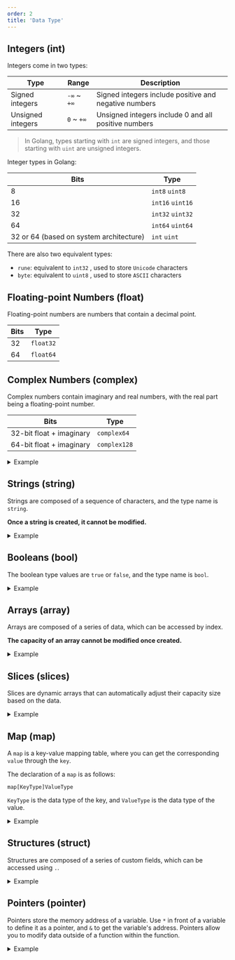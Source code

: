 ```yaml
---
order: 2
title: 'Data Type'
---
```


## Integers (int)

Integers come in two types:

| Type              | Range       | Description                                           |
| ----------------- | ----------- | ----------------------------------------------------- |
| Signed integers   | `-∞` ~ `+∞` | Signed integers include positive and negative numbers |
| Unsigned integers | `0` ~ `+∞`  | Unsigned integers include 0 and all positive numbers  |

> In Golang, types starting with `int` are signed integers, and those starting with `uint` are unsigned integers.

Integer types in Golang:

| Bits                                    | Type             |
| --------------------------------------- | ---------------- |
| 8                                       | `int8` `uint8`   |
| 16                                      | `int16` `uint16` |
| 32                                      | `int32` `uint32` |
| 64                                      | `int64` `uint64` |
| 32 or 64 (based on system architecture) | `int` `uint`     |

There are also two equivalent types:

- `rune`: equivalent to `int32` , used to store `Unicode` characters
- `byte`: equivalent to `uint8` , used to store `ASCII` characters

## Floating-point Numbers (float)

Floating-point numbers are numbers that contain a decimal point.

| Bits | Type      |
| ---- | --------- |
| 32   | `float32` |
| 64   | `float64` |

## Complex Numbers (complex)

Complex numbers contain imaginary and real numbers, with the real part being a floating-point number.

| Bits                     | Type         |
| ------------------------ | ------------ |
| 32-bit float + imaginary | `complex64`  |
| 64-bit float + imaginary | `complex128` |

<details>
<summary>Example</summary>

```go
// Initialize a complex number
var complexData complex64 = complex(5, 3) // Equals: 5 + 3i

// Another way to initialize
complexData2 := 5 + 3i
```

</details>

## Strings (string)

Strings are composed of a sequence of characters, and the type name is `string`.

**Once a string is created, it cannot be modified.**

<details>
<summary>Example</summary>

```go
package main
import "fmt"

func main() {
  var str string := "Hi! Jack"
  
  // Cannot modify, the following commented code will cause an error
  // str[2] = 'c'

  fmt.Printf("%s",str)
}
```

</details>

## Booleans (bool)

The boolean type values are `true` or `false`, and the type name is `bool`.

<details>
<summary>Example</summary>

```go
var isNumber bool

isNumber = true
isNumber = false
```

</details>

## Arrays (array)

Arrays are composed of a series of data, which can be accessed by index.

**The capacity of an array cannot be modified once created.**

<details>
<summary>Example</summary>

```go
data := [5]int{1, 2, 3, 4, 5}
```

</details>

## Slices (slices)

Slices are dynamic arrays that can automatically adjust their capacity size based on the data.

<details>
<summary>Example</summary>

```go
package main

import "fmt"

func main() {
	var data []int

	for i := 0; i < 10; i ++ {
		data = append(data, i)
	}

	fmt.Println(data)
}

// Result
// [0 1 2 3 4 5 6 7 8 9]

```

</details>

## Map (map)

A `map` is a key-value mapping table, where you can get the corresponding `value` through the `key`.

The declaration of a `map` is as follows:
```
map[KeyType]ValueType
```
`KeyType` is the data type of the key, and `ValueType` is the data type of the value.

<details>
<summary>Example</summary>

```go
// Declare a map
var m map[string]int

// Initialize the map using make
m = make(map[string]int)

// Set the value
m["path"] = 66

// Output the value
fmt.Println(m["path"])
```

</details>

## Structures (struct)

Structures are composed of a series of custom fields, which can be accessed using `.`.

<details>
<summary>Example</summary>

```go
type Animal struct {
    Name string
}

a := Animal{
    Name: "Lucky"
}

fmt.Println(a.Name)
```

</details>

## Pointers (pointer)

Pointers store the memory address of a variable. Use `*` in front of a variable to define it as a pointer, and `&` to get the variable's address. Pointers allow you to modify data outside of a function within the function.

<details>
<summary>Example</summary>

```go
var num *int

n := 10

num = &n
```

</details>